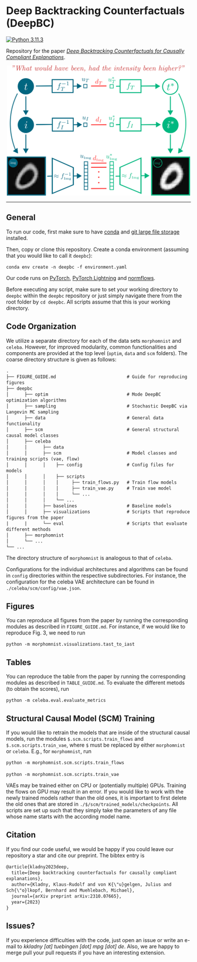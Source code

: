 # Deep Backtracking Counterfactuals (DeepBC)

[![Python 3.11.3](https://img.shields.io/badge/python-3.11.3-blue.svg)](https://www.python.org/downloads/release/python-3113/)

Repository for the paper [*Deep Backtracking Counterfactuals for Causally Compliant Explanations*](https://arxiv.org/pdf/2310.07665).

<p align="center">
<img src="/assets/DeepBC_plot_github.svg" width="500">
</p>

***

## General
To run our code, first make sure to have [conda](https://conda.io/projects/conda/en/latest/user-guide/install/index.html) and [git large file storage](https://git-lfs.com/) installed.

Then, copy or clone this repository. Create a conda environment (assuming that you would like to call it `deepbc`):

```
conda env create -n deepbc -f environment.yaml
```

Our code runs on [PyTorch](https://pytorch.org/), [PyTorch Lightning](https://lightning.ai/docs/pytorch/latest/) and [normflows](https://github.com/VincentStimper/normalizing-flows).

Before executing any script, make sure to set your working directory to `deepbc` within the `deepbc` repository or just simply navigate there from the root folder by `cd deepbc`. All scripts assume that this is your working directory.

## Code Organization

We utilize a separate directory for each of the data sets `morphomnist` and `celeba`. However, for improved modularity, common functionalities and components are provided at the top level (`optim`, `data` and `scm` folders). The coarse directory structure is given as follows:

```
.
├── FIGURE_GUIDE.md                           # Guide for reproducing figures
├── deepbc
│      ├── optim                              # Mode DeepBC optimization algorithms
│      ├── sampling                           # Stochastic DeepBC via Langevin MC sampling
│      ├── data                               # General data functionality
│      ├── scm                                # General structural causal model classes
│      ├── celeba
│      │      ├── data
│      │      ├── scm                         # Model classes and training scripts (vae, flow)
│      │      │    ├── config                 # Config files for models
│      │      │    ├── scripts
│      │      │    │     ├── train_flows.py   # Train flow models
│      │      │    │     ├── train_vae.py     # Train vae model
│      │      │    │     └── ... 
│      │      │    └── ...
│      │      ├── baselines                   # Baseline models
│      │      ├── visualizations              # Scripts that reproduce figures from the paper
|      |      └── eval                        # Scripts that evaluate different methods
│      ├── morphomnist
│      └── ...
└── ...    
```

The directory structure of `morphomnist` is analogous to that of `celeba`.

Configurations for the individual architectures and algorithms can be found in `config` directories within the respective subdirectories. For instance, the configuration for the celeba VAE architecture can be found in `./celeba/scm/config/vae.json`.

## Figures

You can reproduce all figures from the paper by running the corresponding modules as described in `FIGURE_GUIDE.md`. For instance, if we would like to reproduce Fig. 3, we need to run

```
python -m morphomnist.visualizations.tast_to_iast
```

## Tables

You can reproduce the table from the paper by running the corresponding modules as described in `TABLE_GUIDE.md`. To evaluate the different metods (to obtain the scores), run

```
python -m celeba.eval.evaluate_metrics
```

## Structural Causal Model (SCM) Training

If you would like to retrain the models that are inside of the structural causal models, run the modules `$.scm.scripts.train_flows` and `$.scm.scripts.train_vae`, where `$` must be replaced by either `morphomnist` or `celeba`. E.g., for `morphomnist`, run

```
python -m morphomnist.scm.scripts.train_flows

python -m morphomnist.scm.scripts.train_vae
```

VAEs may be trained either on CPU or (potentially multiple) GPUs. Training the flows on GPU may result in an error. If you would like to work with the newly trained models rather than the old ones, it is important to first delete the old ones that are stored in `./$/scm/trained_models/checkpoints`. All scripts are set up such that they simply take the parameters of any file whose name starts with the according model name.

## Citation

If you find our code useful, we would be happy if you could leave our repository a star and cite our preprint. The bibtex entry is

```biblatex
@article{kladny2023deep,
  title={Deep backtracking counterfactuals for causally compliant explanations},
  author={Kladny, Klaus-Rudolf and von K{\"u}gelgen, Julius and Sch{\"o}lkopf, Bernhard and Muehlebach, Michael},
  journal={arXiv preprint arXiv:2310.07665},
  year={2023}
}
```

## Issues?

If you experience difficulties with the code, just open an issue or write an e-mail to *kkladny [at] tuebingen [dot] mpg [dot] de*. Also, we are happy to merge pull your pull requests if you have an interesting extension.

